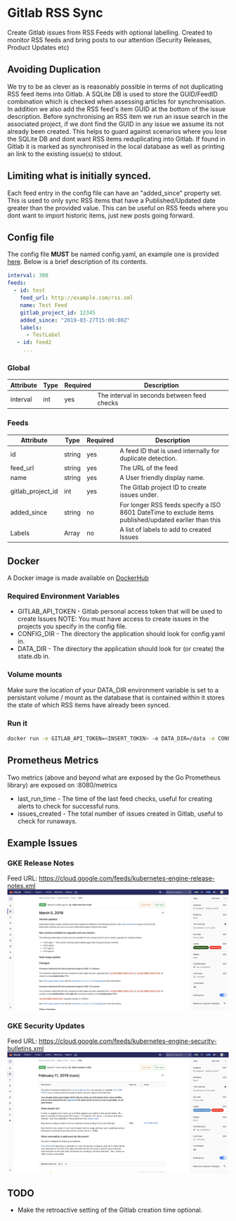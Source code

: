 # Gitlab RSS Sync
Create Gitlab issues from RSS Feeds with optional labelling.  Created to monitor RSS feeds and bring posts to
our attention (Security Releases, Product Updates etc)

## Avoiding Duplication
We try to be as clever as is reasonably possible in terms of not duplicating RSS feed items into Gitlab.
A SQLite DB is used to store the GUID/FeedID combination which is checked when assessing articles for synchronisation.
In addition we also add the RSS feed's item GUID at the bottom of the issue description.  Before synchronising an RSS item
we run an issue search in the associated project, if we dont find the GUID in any issue we assume its not already been created.
This helps to guard against scenarios where you lose the SQLite DB and dont want RSS items reduplicating into Gitlab.
If found in Gitlab it is marked as synchronised in the local database as well as printing an link to the existing issue(s) to stdout.

## Limiting what is initially synced.
Each feed entry in the config file can have an "added_since" property set.  This is used to only sync RSS items that have a
Published/Updated date greater than the provided value.  This can be useful on RSS feeds where you dont want to import historic items,
just new posts going forward.

## Config file

The config file **MUST** be named config.yaml, an example one is provided [here](config.yaml.example).  Below is a brief
 description of its contents.

```yaml
interval: 300
feeds:
  - id: test 
    feed_url: http://example.com/rss.xml
    name: Test Feed
    gitlab_project_id: 12345
    added_since: "2019-03-27T15:00:00Z"
    labels:
      - TestLabel
   - id: feed2
     ...
```
### Global
| Attribute | Type | Required | Description                                 |
|-----------|------|----------|---------------------------------------------|
| interval  | int  | yes      | The interval in seconds between feed checks |

### Feeds
| Attribute         | Type   | Required | Description                                                                                           |
|-------------------|--------|----------|-------------------------------------------------------------------------------------------------------|
| id                | string | yes      | A feed ID that is used internally for duplicate detection.                                            |
| feed_url          | string | yes      | The URL of the feed                                                                                   |
| name              | string | yes      | A User friendly display name.                                                                         |
| gitlab_project_id | int    | yes      | The Gitlab project ID to create issues under.                                                         |
| added_since       | string | no       | For longer RSS feeds specify a ISO 8601 DateTime to exclude items published/updated earlier than this |
| Labels            | Array  | no       | A list of labels to add to created Issues                                                             |



## Docker
A Docker image is made available on [DockerHub](https://hub.docker.com/r/adamhf/gitlabrsssync)

### Required Environment Variables
* GITLAB_API_TOKEN - Gitlab personal access token that will be used to create Issues NOTE: You must have access to create
issues in the projects you specify in the config file.
* CONFIG_DIR - The directory the application should look for config.yaml in.
* DATA_DIR - The directory the application should look for (or create) the state.db in.

### Volume mounts
Make sure the location of your DATA_DIR environment variable is set to a persistant volume / mount as the database
that is contained within it stores the state of which RSS items have already been synced.

### Run it
```bash
docker run -e GITLAB_API_TOKEN=<INSERT_TOKEN> -e DATA_DIR=/data -e CONFIG_DIR=/app -v <PATH_TO_DATA_DIR>:/data -v <PATH_TO_CONFIG_DIR>/config adamhf/rss-sync:latest
```

## Prometheus Metrics
Two metrics (above and beyond what are exposed by the Go Prometheus library) are exposed on :8080/metrics
* last_run_time - The time of the last feed checks, useful for creating alerts to check for successful runs.
* issues_created - The total number of issues created in Gitlab, useful to check for runaways.

## Example Issues
### GKE Release Notes
Feed URL: https://cloud.google.com/feeds/kubernetes-engine-release-notes.xml
![GKE Release Notes](screenshots/GKEReleaseNotes.png "GKE Release Notes")
### GKE Security Updates
Feed URL: https://cloud.google.com/feeds/kubernetes-engine-security-bulletins.xml
![GKE Security updates](screenshots/GKESecurityUpdate.png "GKE Security updates")


## TODO
* Make the retroactive setting of the Gitlab creation time optional.